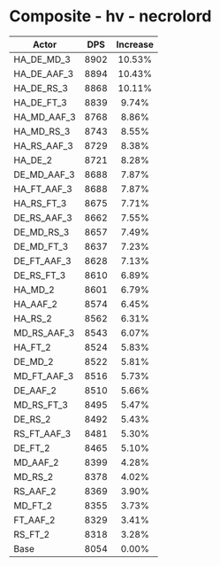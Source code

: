 # Composite - hv - necrolord
| Actor | DPS | Increase |
|---|:---:|:---:|
|HA_DE_MD_3|8902|10.53%|
|HA_DE_AAF_3|8894|10.43%|
|HA_DE_RS_3|8868|10.11%|
|HA_DE_FT_3|8839|9.74%|
|HA_MD_AAF_3|8768|8.86%|
|HA_MD_RS_3|8743|8.55%|
|HA_RS_AAF_3|8729|8.38%|
|HA_DE_2|8721|8.28%|
|DE_MD_AAF_3|8688|7.87%|
|HA_FT_AAF_3|8688|7.87%|
|HA_RS_FT_3|8675|7.71%|
|DE_RS_AAF_3|8662|7.55%|
|DE_MD_RS_3|8657|7.49%|
|DE_MD_FT_3|8637|7.23%|
|DE_FT_AAF_3|8628|7.13%|
|DE_RS_FT_3|8610|6.89%|
|HA_MD_2|8601|6.79%|
|HA_AAF_2|8574|6.45%|
|HA_RS_2|8562|6.31%|
|MD_RS_AAF_3|8543|6.07%|
|HA_FT_2|8524|5.83%|
|DE_MD_2|8522|5.81%|
|MD_FT_AAF_3|8516|5.73%|
|DE_AAF_2|8510|5.66%|
|MD_RS_FT_3|8495|5.47%|
|DE_RS_2|8492|5.43%|
|RS_FT_AAF_3|8481|5.30%|
|DE_FT_2|8465|5.10%|
|MD_AAF_2|8399|4.28%|
|MD_RS_2|8378|4.02%|
|RS_AAF_2|8369|3.90%|
|MD_FT_2|8355|3.73%|
|FT_AAF_2|8329|3.41%|
|RS_FT_2|8318|3.28%|
|Base|8054|0.00%|
